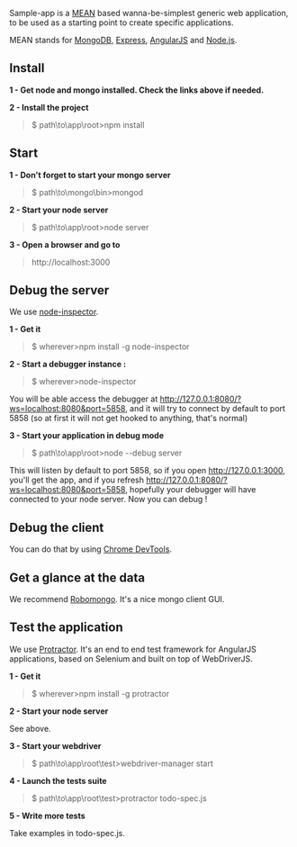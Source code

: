 Sample-app is a [MEAN](https://github.com/linnovate/mean/blob/master/README.md) based wanna-be-simplest generic web application, to be used as a starting point to create specific applications.

MEAN stands for [MongoDB](http://www.mongodb.org/), [Express](http://expressjs.com/), [AngularJS](http://angularjs.org/) and [Node.js](http://www.nodejs.org/). 

## Install
**1 - Get node and mongo installed. Check the links above if needed.**

**2 - Install the project**
>$ path\to\app\root>npm install

## Start
**1 - Don't forget to start your mongo server**

>$ path\to\mongo\bin>mongod

**2 - Start your node server**

>$ path\to\app\root>node server

**3 - Open a browser and go to**
>http://localhost:3000


## Debug the server
We use [node-inspector](https://github.com/node-inspector/node-inspector/blob/master/README.md).

**1 - Get it**

>$ wherever>npm install -g node-inspector

**2 - Start a debugger instance :**
>$ wherever>node-inspector

You will be able access the debugger at http://127.0.0.1:8080/?ws=localhost:8080&port=5858, and it will try to connect by default to port 5858 (so at first it will not get hooked to anything, that's normal)

**3 - Start your application in debug mode**
>$ path\to\app\root>node --debug server

This will listen by default to port 5858, so if you open http://127.0.0.1:3000, you'll get the app, and if you refresh http://127.0.0.1:8080/?ws=localhost:8080&port=5858, hopefully your debugger will have connected to your node server. Now you can debug !


## Debug the client
You can do that by using [Chrome DevTools](https://developer.chrome.com/devtools).


## Get a glance at the data
We recommend [Robomongo](http://robomongo.org/). It's a nice mongo client GUI.


## Test the application
We use [Protractor](https://github.com/angular/protractor). It's an end to end test framework for AngularJS applications, based on Selenium and built on top of WebDriverJS.

**1 - Get it**

>$ wherever>npm install -g protractor

**2 - Start your node server**

See above.

**3 - Start your webdriver**

>$ path\to\app\root\test>webdriver-manager start

**4 - Launch the tests suite**

>$ path\to\app\root\test>protractor todo-spec.js

**5 - Write more tests**

Take examples in todo-spec.js. 